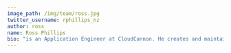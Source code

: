 ```yaml
---
image_path: /img/team/ross.jpg
twitter_username: rphillips_nz
author: ross
name: Ross Phillips
bio: "is an Application Engineer at CloudCannon. He creates and maintains features for the platform. His main interests are technology, snowboarding, nature and travel."
---
```

